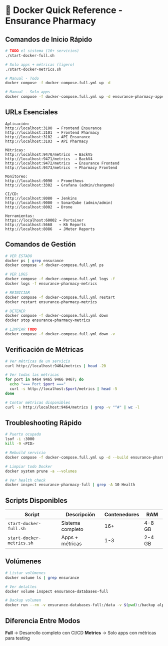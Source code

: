 # 🚀 Docker Quick Reference - Ensurance Pharmacy

## Comandos de Inicio Rápido

```bash
# TODO el sistema (16+ servicios)
./start-docker-full.sh

# Solo apps + métricas (ligero)
./start-docker-metrics.sh

# Manual - Todo
docker compose -f docker-compose.full.yml up -d

# Manual - Solo apps
docker compose -f docker-compose.full.yml up -d ensurance-pharmacy-apps
```

## URLs Esenciales

```
Aplicación:
http://localhost:3100  → Frontend Ensurance
http://localhost:3101  → Frontend Pharmacy
http://localhost:3102  → API Ensurance
http://localhost:3103  → API Pharmacy

Métricas:
http://localhost:9470/metrics  → BackV5
http://localhost:9471/metrics  → BackV4
http://localhost:9472/metrics  → Ensurance Frontend
http://localhost:9473/metrics  → Pharmacy Frontend

Monitoreo:
http://localhost:9090  → Prometheus
http://localhost:3302  → Grafana (admin/changeme)

CI/CD:
http://localhost:8080  → Jenkins
http://localhost:9000  → SonarQube (admin/admin)
http://localhost:8002  → Drone

Herramientas:
https://localhost:60002 → Portainer
http://localhost:5668   → K6 Reports
http://localhost:8086   → JMeter Reports
```

## Comandos de Gestión

```bash
# VER ESTADO
docker ps | grep ensurance
docker compose -f docker-compose.full.yml ps

# VER LOGS
docker compose -f docker-compose.full.yml logs -f
docker logs -f ensurance-pharmacy-metrics

# REINICIAR
docker compose -f docker-compose.full.yml restart
docker restart ensurance-pharmacy-metrics

# DETENER
docker compose -f docker-compose.full.yml down
docker stop ensurance-pharmacy-metrics

# LIMPIAR TODO
docker compose -f docker-compose.full.yml down -v
```

## Verificación de Métricas

```bash
# Ver métricas de un servicio
curl http://localhost:9464/metrics | head -20

# Ver todas las métricas
for port in 9464 9465 9466 9467; do
  echo "=== Port $port ==="
  curl -s http://localhost:$port/metrics | head -5
done

# Contar métricas disponibles
curl -s http://localhost:9464/metrics | grep -v "^#" | wc -l
```

## Troubleshooting Rápido

```bash
# Puerto ocupado
lsof -i :3000
kill -9 <PID>

# Rebuild servicio
docker compose -f docker-compose.full.yml up -d --build ensurance-pharmacy-apps

# Limpiar todo Docker
docker system prune -a --volumes

# Ver health check
docker inspect ensurance-pharmacy-full | grep -A 10 Health
```

## Scripts Disponibles

| Script | Descripción | Contenedores | RAM |
|--------|-------------|--------------|-----|
| `start-docker-full.sh` | Sistema completo | 16+ | 4-8 GB |
| `start-docker-metrics.sh` | Apps + métricas | 1-3 | 2-4 GB |

## Volúmenes

```bash
# Listar volúmenes
docker volume ls | grep ensurance

# Ver detalles
docker volume inspect ensurance-databases-full

# Backup volumen
docker run --rm -v ensurance-databases-full:/data -v $(pwd):/backup alpine tar czf /backup/databases-backup.tar.gz /data
```

## Diferencia Entre Modos

**Full** → Desarrollo completo con CI/CD
**Metrics** → Solo apps con métricas para testing
